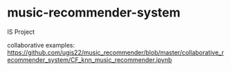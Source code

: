 # music-recommender-system
IS Project 

collaborative examples: https://github.com/ugis22/music_recommender/blob/master/collaborative_recommender_system/CF_knn_music_recommender.ipynb
